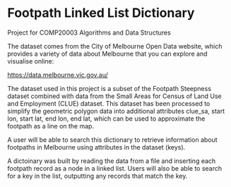 # Footpath Linked List Dictionary 
Project for COMP20003 Algorithms and Data Structures

The dataset comes from the City of Melbourne Open Data website, which provides a variety of data about Melbourne that you can explore and visualise online:

https://data.melbourne.vic.gov.au/

The dataset used in this project is a subset of the Footpath Steepness dataset combined with data from the Small Areas for Census of Land Use and Employment (CLUE) dataset. This dataset has been processed to simplify the geometric polygon data into additional attributes clue_sa, start lon, start lat, end lon, end lat, which can be used to approximate the footpath as a line on the map. 

A user will be able to search this dictionary to retrieve information about footpaths in Melbourne using attributes in the dataset (keys). 

A dictoinary was built by reading the data from a file and inserting each footpath record as a node in a linked list. Users will also be able to search for a key in the list, outputting any records that match the key. 
